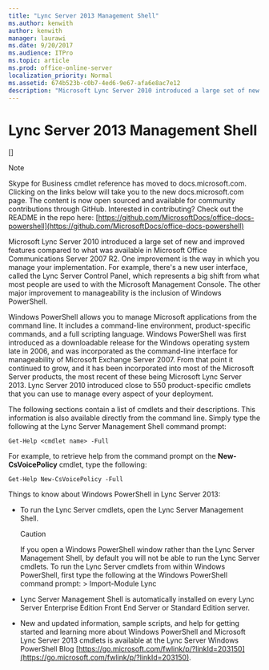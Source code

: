 ```yaml
---
title: "Lync Server 2013 Management Shell"
ms.author: kenwith
author: kenwith
manager: laurawi
ms.date: 9/20/2017
ms.audience: ITPro
ms.topic: article
ms.prod: office-online-server
localization_priority: Normal
ms.assetid: 674b523b-c0b7-4ed6-9e67-afa6e8ac7e12
description: "Microsoft Lync Server 2010 introduced a large set of new and improved features compared to what was available in Microsoft Office Communications Server 2007 R2. One improvement is the way in which you manage your implementation. For example, there's a new user interface, called the Lync Server Control Panel, which represents a big shift from what most people are used to with the Microsoft Management Console. The other major improvement to manageability is the inclusion of Windows PowerShell."
---
```


# Lync Server 2013 Management Shell
[]
> [!NOTE]
> Skype for Business cmdlet reference has moved to docs.microsoft.com. Clicking on the links below will take you to the new docs.microsoft.com page. The content is now open sourced and available for community contributions through GitHub. Interested in contributing? Check out the README in the repo here: [https://github.com/MicrosoftDocs/office-docs-powershell](https://github.com/MicrosoftDocs/office-docs-powershell)
  
Microsoft Lync Server 2010 introduced a large set of new and improved features compared to what was available in Microsoft Office Communications Server 2007 R2. One improvement is the way in which you manage your implementation. For example, there's a new user interface, called the Lync Server Control Panel, which represents a big shift from what most people are used to with the Microsoft Management Console. The other major improvement to manageability is the inclusion of Windows PowerShell.
  
Windows PowerShell allows you to manage Microsoft applications from the command line. It includes a command-line environment, product-specific commands, and a full scripting language. Windows PowerShell was first introduced as a downloadable release for the Windows operating system late in 2006, and was incorporated as the command-line interface for manageability of Microsoft Exchange Server 2007. From that point it continued to grow, and it has been incorporated into most of the Microsoft Server products, the most recent of these being Microsoft Lync Server 2013. Lync Server 2010 introduced close to 550 product-specific cmdlets that you can use to manage every aspect of your deployment.
  
The following sections contain a list of cmdlets and their descriptions. This information is also available directly from the command line. Simply type the following at the Lync Server Management Shell command prompt:
  
```
Get-Help <cmdlet name> -Full
```

For example, to retrieve help from the command prompt on the **New-CsVoicePolicy** cmdlet, type the following: 
  
```
Get-Help New-CsVoicePolicy -Full
```

Things to know about Windows PowerShell in Lync Server 2013:
  
- To run the Lync Server cmdlets, open the Lync Server Management Shell.
    
    > [!CAUTION]
    > If you open a Windows PowerShell window rather than the Lync Server Management Shell, by default you will not be able to run the Lync Server cmdlets. To run the Lync Server cmdlets from within Windows PowerShell, first type the following at the Windows PowerShell command prompt: > Import-Module Lync 
  
- Lync Server Management Shell is automatically installed on every Lync Server Enterprise Edition Front End Server or Standard Edition server.
    
- New and updated information, sample scripts, and help for getting started and learning more about Windows PowerShell and Microsoft Lync Server 2013 cmdlets is available at the Lync Server Windows PowerShell Blog [https://go.microsoft.com/fwlink/p/?linkId=203150](https://go.microsoft.com/fwlink/p/?linkId=203150).
    

